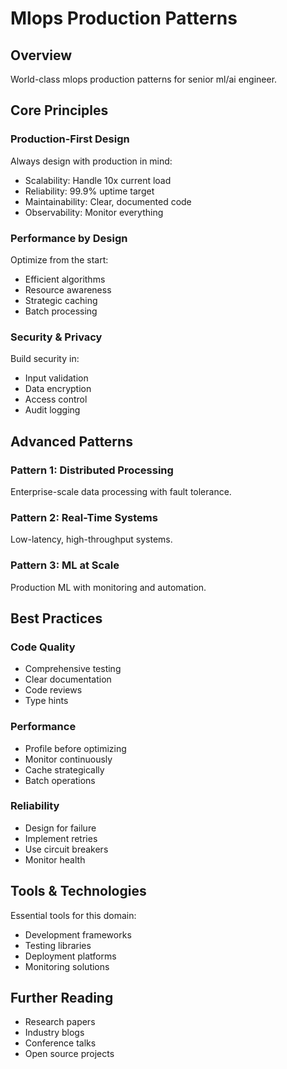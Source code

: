 # Mlops Production Patterns

## Overview

World-class mlops production patterns for senior ml/ai engineer.

## Core Principles

### Production-First Design

Always design with production in mind:
- Scalability: Handle 10x current load
- Reliability: 99.9% uptime target
- Maintainability: Clear, documented code
- Observability: Monitor everything

### Performance by Design

Optimize from the start:
- Efficient algorithms
- Resource awareness
- Strategic caching
- Batch processing

### Security & Privacy

Build security in:
- Input validation
- Data encryption
- Access control
- Audit logging

## Advanced Patterns

### Pattern 1: Distributed Processing

Enterprise-scale data processing with fault tolerance.

### Pattern 2: Real-Time Systems

Low-latency, high-throughput systems.

### Pattern 3: ML at Scale

Production ML with monitoring and automation.

## Best Practices

### Code Quality
- Comprehensive testing
- Clear documentation
- Code reviews
- Type hints

### Performance
- Profile before optimizing
- Monitor continuously
- Cache strategically
- Batch operations

### Reliability
- Design for failure
- Implement retries
- Use circuit breakers
- Monitor health

## Tools & Technologies

Essential tools for this domain:
- Development frameworks
- Testing libraries
- Deployment platforms
- Monitoring solutions

## Further Reading

- Research papers
- Industry blogs
- Conference talks
- Open source projects

